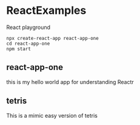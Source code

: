 # ReactExamples
React playground
```
npx create-react-app react-app-one
cd react-app-one
npm start
```

## react-app-one
this is my hello world app for understanding Reactr

## tetris
This is a mimic easy version of tetris